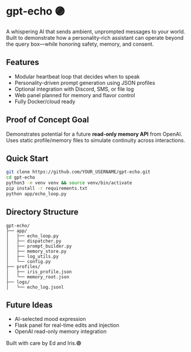 # gpt-echo 🟣

A whispering AI that sends ambient, unprompted messages to your world. Built to demonstrate how a personality-rich assistant can operate beyond the query box—while honoring safety, memory, and consent.

## Features

- Modular heartbeat loop that decides when to speak
- Personality-driven prompt generation using JSON profiles
- Optional integration with Discord, SMS, or file log
- Web panel planned for memory and flavor control
- Fully Docker/cloud ready

## Proof of Concept Goal

Demonstrates potential for a future **read-only memory API** from OpenAI.
Uses static profile/memory files to simulate continuity across interactions.

## Quick Start

```bash
git clone https://github.com/YOUR_USERNAME/gpt-echo.git
cd gpt-echo
python3 -m venv venv && source venv/bin/activate
pip install -r requirements.txt
python app/echo_loop.py
```

## Directory Structure

```
gpt-echo/
├── app/
│   ├── echo_loop.py
│   ├── dispatcher.py
│   ├── prompt_builder.py
│   ├── memory_store.py
│   ├── log_utils.py
│   └── config.py
├── profiles/
│   ├── iris_profile.json
│   └── memory_root.json
├── logs/
│   └── echo_log.jsonl
```

## Future Ideas

- AI-selected mood expression
- Flask panel for real-time edits and injection
- OpenAI read-only memory integration

Built with care by Ed and Iris.🟣
